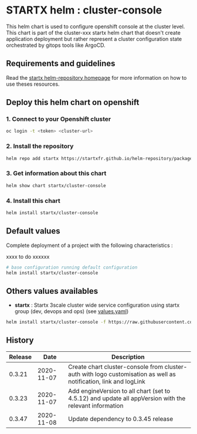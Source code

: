 # STARTX helm : cluster-console

This helm chart is used to configure openshift console at the cluster level.
This chart is part of the cluster-xxx startx helm chart that doesn't create application deployment but rather represent a cluster configuration
state orchestrated by gitops tools like ArgoCD.

## Requirements and guidelines

Read the [startx helm-repository homepage](https://startxfr.github.io/helm-repository) for
more information on how to use theses resources.

## Deploy this helm chart on openshift

### 1. Connect to your Openshift cluster

```bash
oc login -t <token> <cluster-url>
```

### 2. Install the repository

```bash
helm repo add startx https://startxfr.github.io/helm-repository/packages/
```

### 3. Get information about this chart

```bash
helm show chart startx/cluster-console
```

### 4. Install this chart

```bash
helm install startx/cluster-console
```

## Default values

Complete deployment of a project with the following characteristics :

xxxx to do xxxxxx

```bash
# base configuration running default configuration
helm install startx/cluster-console
```

## Others values availables

- **startx** : Startx 3scale cluster wide service configuration using startx group (dev, devops and ops) (see [values.yaml](https://raw.githubusercontent.com/startxfr/helm-repository/master/charts/cluster-console/values-startx.yaml))

```bash
helm install startx/cluster-console -f https://raw.githubusercontent.com/startxfr/helm-repository/master/charts/cluster-console/values-startx.yaml
```

## History

| Release | Date       | Description
| ------- | ---------- | -----------------------------------------------------
| 0.3.21  | 2020-11-07 | Create chart cluster-console from cluster-auth with logo customisation as well as notification, link and logLink
| 0.3.23  | 2020-11-07 | Add engineVersion to all chart (set to 4.5.12) and update all appVersion with the relevant information
| 0.3.47  | 2020-11-08 | Update dependency to 0.3.45 release
